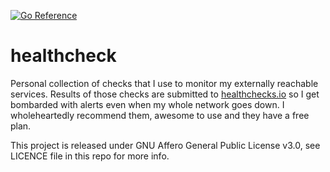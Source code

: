 [![Go Reference](https://pkg.go.dev/badge/github.com/eqrx/healthcheck.svg)](https://pkg.go.dev/github.com/eqrx/healthcheck)
# healthcheck

Personal collection of checks that I use to monitor my externally reachable services. Results of those checks are 
submitted to [healthchecks.io](https://healthchecks.io/) so I get bombarded with alerts even when my whole network
goes down. I wholeheartedly recommend them, awesome to use and they have a free plan.

This project is released under GNU Affero General Public License v3.0, see LICENCE file in this repo for more info.
